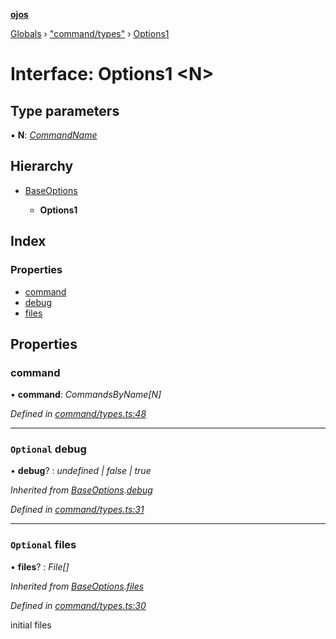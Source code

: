 **[ojos](../README.md)**

[Globals](../README.md) › ["command/types"](../modules/_command_types_.md) › [Options1](_command_types_.options1.md)

# Interface: Options1 <**N**>

## Type parameters

▪ **N**: *[CommandName](../enums/_command_types_.commandname.md)*

## Hierarchy

* [BaseOptions](_command_types_.baseoptions.md)

  * **Options1**

## Index

### Properties

* [command](_command_types_.options1.md#command)
* [debug](_command_types_.options1.md#optional-debug)
* [files](_command_types_.options1.md#optional-files)

## Properties

###  command

• **command**: *CommandsByName[N]*

*Defined in [command/types.ts:48](https://github.com/cancerberoSgx/mirada/blob/f2ba50d/ojos/src/command/types.ts#L48)*

___

### `Optional` debug

• **debug**? : *undefined | false | true*

*Inherited from [BaseOptions](_command_types_.baseoptions.md).[debug](_command_types_.baseoptions.md#optional-debug)*

*Defined in [command/types.ts:31](https://github.com/cancerberoSgx/mirada/blob/f2ba50d/ojos/src/command/types.ts#L31)*

___

### `Optional` files

• **files**? : *File[]*

*Inherited from [BaseOptions](_command_types_.baseoptions.md).[files](_command_types_.baseoptions.md#optional-files)*

*Defined in [command/types.ts:30](https://github.com/cancerberoSgx/mirada/blob/f2ba50d/ojos/src/command/types.ts#L30)*

initial files